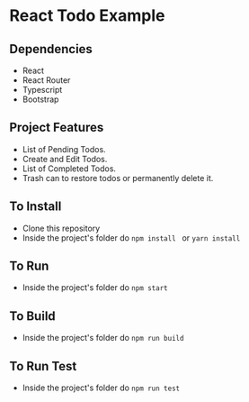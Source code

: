 # React Todo Example

## Dependencies

- React
- React Router
- Typescript
- Bootstrap

## Project Features

- List of Pending Todos.
- Create and Edit Todos.
- List of Completed Todos.
- Trash can to restore todos or permanently delete it. 


## To Install

- Clone this repository
- Inside the project's folder do `npm install ` or `yarn install`

## To Run

- Inside the project's folder do `npm start`

## To Build

- Inside the project's folder do `npm run build`

## To Run Test

- Inside the project's folder do `npm run test`



